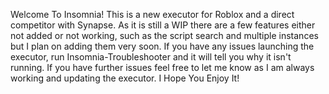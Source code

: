 Welcome To Insomnia! 
This is a new executor for Roblox and a direct competitor with Synapse. As it is still a WIP there are a few features either not added or not working, such as the script search and multiple instances but I plan on adding them very soon.
If you have any issues launching the executor, run Insomnia-Troubleshooter and it will tell you why it isn't running. If you have further issues feel free to let me know as I am always working and updating the executor.
I Hope You Enjoy It!
